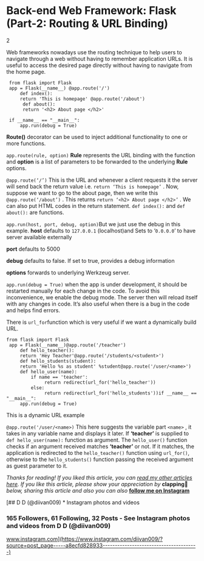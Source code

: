 # Back\-end Web Framework: Flask (Part\-2: Routing \& URL Binding)


2



![]()Web frameworks nowadays use the routing technique to help users to navigate through a web without having to remember application URLs. It is useful to access the desired page directly without having to navigate from the home page.


```
 from flask import Flask  
 app = Flask(__name__) @app.route('/')  
     def index():  
     return 'This is homepage' @app.route('/about')  
      def about():  
      return '<h2> About page </h2>'  
   
 if __name__ == "__main__":  
     app.run(debug = True)
```
**Route()** decorator can be used to inject additional functionality to one or more functions.

`app.route(rule, option)` **Rule** represents the URL binding with the function and **option** is a list of parameters to be forwarded to the underlying **Rule** options.

`@app.route(‘/’)` This is the URL and whenever a client requests it the server will send back the return value i.e. `return ‘This is homepage’` . Now, suppose we want to go to the about page, then we write this `@app.route(‘/about’)` . This returns `return ‘<h2> About page </h2>’` . We can also put HTML codes in the return statement. `def index():` and `def about():` are functions.

`app.run(host, port, debug, option)`But we just use the debug in this example. **host** defaults to `127.0.0.1` (localhost)and Sets to ‘`0.0.0.0`’ to have server available externally

**port** defaults to 5000

**debug** defaults to false. If set to true, provides a debug information

**options** forwards to underlying Werkzeug server.

`app.run(debug = True)` when the app is under development, it should be restarted manually for each change in the code. To avoid this inconvenience, we enable the debug mode. The server then will reload itself with any changes in code. It’s also useful when there is a bug in the code and helps find errors.

There is `url_for`function which is very useful if we want a dynamically build URL.


```
from flask import Flask  
 app = Flask(__name__)@app.route('/teacher')  
     def hello_teacher():  
     return 'Hey Teacher'@app.route('/students/<student>')  
     def hello_students(student):  
     return 'Hello %s as student' %student@app.route('/user/<name>')  
     def hello_user(name):  
         if name == 'teacher':  
              return redirect(url_for('hello_teacher'))  
         else:  
              return redirect(url_for('hello_students'))if __name__ == "__main__":  
     app.run(debug = True)
```
This is a dynamic URL example

`@app.route('/user/<name>)` This here suggests the variable part `<name>` , it takes in any variable name and displays it later. If **‘teacher’** is supplied to `def hello_user(name):` function as argument. The `hello_user()` function checks if an argument received matches **‘teacher’** or not. If it matches, the application is redirected to the `hello_teacher()` function using `url_for()`, otherwise to the `hello_students()` function passing the received argument as guest parameter to it.

*Thanks for reading! If you liked this article, you can* [*read my other articles here*](https://medium.com/@divadugar)*. If you like this article, please show your appreciation by* **clapping👏** *below, sharing this article and also you can also* [**follow me on Instagram**](https://www.instagram.com/diivan009/)

[## D D (@diivan009\) \* Instagram photos and videos

### 165 Followers, 61 Following, 32 Posts \- See Instagram photos and videos from D D (@diivan009\)

www.instagram.com](https://www.instagram.com/diivan009/?source=post_page-----a8ecfd828933---------------------------------------)
